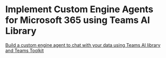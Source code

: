 # Implement Custom Engine Agents for Microsoft 365 using Teams AI Library

[Build a custom engine agent to chat with your data using Teams AI library and Teams Toolkit](https://learn.microsoft.com/en-us/microsoftteams/platform/teams-ai-library-tutorial?source=recommendations)